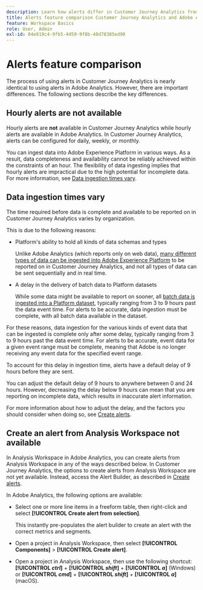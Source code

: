 ```yaml
---
description: Learn how alerts differ in Customer Journey Analytics from Adobe Analytics
title: Alerts feature comparison Customer Journey Analytics and Adobe Analytics
feature: Workspace Basics
role: User, Admin
exl-id: 04e819c4-9fb5-4459-9f8b-40d78385ed90
---
```

# Alerts feature comparison

The process of using alerts in Customer Journey Analytics is nearly identical to using alerts in Adobe Analytics. However, there are important differences. The following sections describe the key differences.

## Hourly alerts are not available

Hourly alerts are **not** available in Customer Journey Analytics while hourly alerts are available in Adobe Analytics. In Customer Journey Analytics, alerts can be configured for daily, weekly, or monthly. 

You can ingest data into Adobe Experience Platform in various ways. As a result, data completeness and availability cannot be reliably achieved within the constraints of an hour.  The flexibility of data ingesting implies that hourly alerts are impractical due to the high potential for incomplete data. For more information, see [Data ingestion times vary](#data-ingestion-times-vary-in-customer-journey-analytics).

## Data ingestion times vary

The time required before data is complete and available to be reported on in Customer Journey Analytics varies by organization. 

This is due to the following reasons:

* Platform's ability to hold all kinds of data schemas and types

  Unlike Adobe Analytics (which reports only on web data), [many different types of data can be ingested into Adobe Experience Platform](/help/data-ingestion/data-ingestion.md) to be reported on in Customer Journey Analytics, and not all types of data can be sent sequentially and in real time. 

* A delay in the delivery of batch data to Platform datasets

  While some data might be available to report on sooner, all [batch data is ingested into a Platform dataset](/help/data-ingestion/data-ingestion.md#ingest-and-use-batch-data.), typically ranging from 3 to 9 hours past the data event time. For alerts to be accurate, data ingestion must be complete, with all batch data available in the dataset. <!--3 to 9 hours is a sweet spot, what we are suggesting.  -->

For these reasons, data ingestion for the various kinds of event data that can be ingested is complete only after some delay, typically ranging from 3 to 9 hours past the data event time. For alerts to be accurate, event data for a given event range must be complete, meaning that Adobe is no longer receiving any event data for the specified event range.

To account for this delay in ingestion time, alerts have a default delay of 9 hours before they are sent. 

You can adjust the default delay of 9 hours to anywhere between 0 and 24 hours. However, decreasing the delay below 9 hours can mean that you are reporting on incomplete data, which results in inaccurate alert information. 

For more information about how to adjust the delay, and the factors you should consider when doing so, see [Create alerts](/help/components/c-intelligent-alerts/alert-builder.md). 

<!-- Starting with "However," the rest of this information should probably go into the actual documentation where we document the option to adjust the delay. --> 

## Create an alert from Analysis Workspace not available

In Analysis Workspace in Adobe Analytics, you can create alerts from Analysis Workspace in any of the ways described below. In Customer Journey Analytics, the options to create alerts from Analysis Workspace are not yet available. Instead, access the Alert Builder, as described in [Create alerts](/help/components/c-intelligent-alerts/alert-builder.md).

In Adobe Analytics, the following options are available:

* Select one or more line items in a freeform table, then right-click and select **[!UICONTROL Create alert from selection]**.

  This instantly pre-populates the alert builder to create an alert with the correct metrics and segments.

* Open a project in Analysis Workspace, then select **[!UICONTROL Components]** > **[!UICONTROL Create alert]**.
   
* Open a project in Analysis Workspace, then use the following shortcut: **[!UICONTROL *ctrl*]** + **[!UICONTROL *shift*]** + **[!UICONTROL *a*]** (Windows) or **[!UICONTROL *cmd*]** + **[!UICONTROL *shift*]** + **[!UICONTROL *a*]** (macOS).
